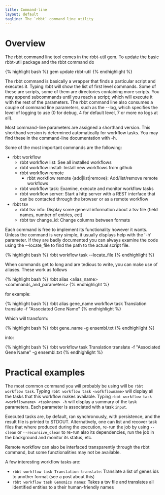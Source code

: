 ```yaml
---
title: Command-line
layout: default
tagline: The `rbbt` command line utility
---
```


# Overview

The rbbt command line tool comes in the rbbt-util gem. To update the basic rbbt-util package and the rbbt command do

{% highlight bash %}
gem update rbbt-util
{% endhighlight %}

The rbbt command is basically a wrapper that finds a particular script and
executes it. Typing rbbt will show the list of first level commands. Some of
these are scripts, some of them are directories containing more scripts. You
may append subcommands until you reach a script; which will execute it with the
rest of the parameters. The rbbt command line also consumes a couple of command
line parameters, such as the --log, which specifies the level of logging to use
(0 for debug, 4 for default level, 7 or more no logs at all).

Most command-line parameters are assigned a shorthand version. This shorthand
version is determined automatically for workflow tasks. You may find these in
the command-line documentation with -h.

Some of the most important commands are the following:

* rbbt workflow
    * rbbt workflow list: See all installed workflows
    * rbbt workflow install: Install new workflows from github
    * rbbt workflow remote
        * rbbt workflow remote {add|list|remove}: Add/list/remove remote workflows
    * rbbt workflow task: Examine, execute and monitor workflow tasks
    * rbbt workflow server: Start a http server with a REST interface that can be contacted through the browser or as a remote workflow
* rbbt tsv
    * rbbt tsv info: Display some general information about a tsv file (field names, number of entries, ect)
    * rbbt tsv change_id: Change columns between formats

Each command is free to implement its functionality however it wants. Unless the command is very
simple, it usually displays help with the '-h' parameter.  If they are badly documented you can always
examine the code using the --locate_file to find the path to the actual script file. 

{% highlight bash %}
rbbt workflow task --locate_file
{% endhighlight %}

When commands get to long and are tedious to write, you can make use of aliases. These work as follows

{% highlight bash %}
rbbt alias <alias_name> <commands_and_parameters>
{% endhighlight %}

for example:

{% highlight bash %}
rbbt alias gene_name workflow task Translation translate -f "Associated Gene Name"
{% endhighlight %}

Which will transform:

{% highlight bash %}
rbbt gene_name -g ensembl.txt
{% endhighlight %}

into:

{% highlight bash %}
rbbt workflow task Translation translate -f "Associated Gene Name" -g ensembl.txt
{% endhighlight %}

# Practical examples

The most common command you will probably be using will be `rbbt workflow task`. 
Typing `rbbt workflow task <wofkflowname>` will display all the tasks that this
workflow makes available. Typing `rbbt workflow task <workflowname> <taskname> -h`
will display a summary of the task parameters. Each parameter is associated with a 
task `input`.

Executed tasks are, by default, ran synchronously, with persistence, and the
result file is printed to STDOUT. Alternatively, one can list and recover task files
that where produced during the execution, re-run the job by using `--clean` or 
`--recursive_clean` to re-run also its dependencies, run the job in the background and
monitor its status, etc.

Remote workflow can also be interfaced transparently through the rbbt command, but some 
functionalities may not be available.

A few interesting workflow tasks are:

* `rbbt workflow task Translation translate`: Translate a list of genes ids to another format (see a post about this)
* `rbbt workflow task Genomics names`: Takes a tsv file and translates all identified entities to a their human-friendly names

